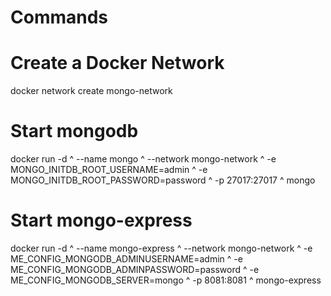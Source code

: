 # Commands

# Create a Docker Network
docker network create mongo-network

# Start mongodb
docker run -d ^
  --name mongo ^
  --network mongo-network ^
  -e MONGO_INITDB_ROOT_USERNAME=admin ^
  -e MONGO_INITDB_ROOT_PASSWORD=password ^
  -p 27017:27017 ^
  mongo

  # Start mongo-express
  docker run -d ^
  --name mongo-express ^
  --network mongo-network ^
  -e ME_CONFIG_MONGODB_ADMINUSERNAME=admin ^
  -e ME_CONFIG_MONGODB_ADMINPASSWORD=password ^
  -e ME_CONFIG_MONGODB_SERVER=mongo ^
  -p 8081:8081 ^
  mongo-express
